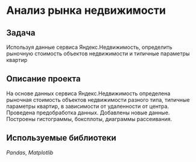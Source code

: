 # Анализ рынка недвижимости
## Задача
Используя данные сервиса Яндекс.Недвижимость, определить рыночную стоимость объектов недвижимости и типичные параметры квартир
## Описание проекта
На основе данных сервиса Яндекс.Недвижимость определена рыночная стоимость объектов недвижимости разного типа, типичные параметры квартир, в зависимости от удаленности от центра. Проведена предобработка данных. Добавлены новые данные. Построены гистограммы, боксплоты, диаграммы рассеивания.
## Используемые библиотеки
*Pandas*, *Matplotlib*
